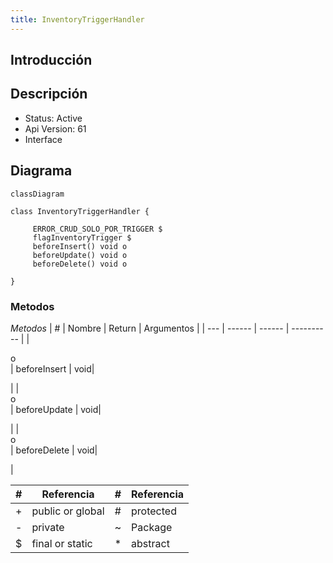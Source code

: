 ```yaml
---
title: InventoryTriggerHandler
---
```


## Introducción

<!-- START autogenerated-class -->
## Descripción



- Status: Active
- Api Version: 61
- Interface 

## Diagrama
```mermaid
classDiagram

class InventoryTriggerHandler {
    
     ERROR_CRUD_SOLO_POR_TRIGGER $    
     flagInventoryTrigger $    
     beforeInsert() void o
     beforeUpdate() void o
     beforeDelete() void o

}
```


### Metodos

*Metodos*
| #   | Nombre | Return | Argumentos |
| --- | ------ | ------ | ---------- |
| <div class="icons">o</div> | beforeInsert | void| <ul></ul>|
| <div class="icons">o</div> | beforeUpdate | void| <ul></ul>|
| <div class="icons">o</div> | beforeDelete | void| <ul></ul>|


| #  | Referencia       | #  | Referencia |
| -- | ---------------- | -- | ---------- |
| +  | public or global | #  | protected  |
| -  | private          | ~  | Package    |
| $  | final or static  | *  | abstract   |

<!-- END autogenerated-class -->

